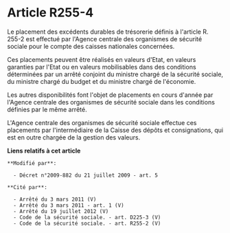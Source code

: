 # Article R255-4

Le placement des excédents durables de trésorerie définis à l'article R. 255-2 est effectué par l'Agence centrale des
organismes de sécurité sociale pour le compte des caisses nationales concernées. 

Ces placements peuvent être réalisés en valeurs d'Etat, en valeurs garanties par l'Etat ou en valeurs mobilisables dans des
conditions déterminées par un arrêté conjoint du ministre chargé de la sécurité sociale, du ministre chargé du budget et du
ministre chargé de l'économie. 

Les autres disponibilités font l'objet de placements en cours d'année par l'Agence centrale des organismes de sécurité
sociale dans les conditions définies par le même arrêté.

L'Agence centrale des organismes de sécurité sociale effectue ces placements par l'intermédiaire de la Caisse des dépôts et
consignations, qui est en outre chargée de la gestion des valeurs.

**Liens relatifs à cet article**

	**Modifié par**:

	  - Décret n°2009-882 du 21 juillet 2009 - art. 5

	**Cité par**:

	  - Arrêté du 3 mars 2011 (V)
	  - Arrêté du 3 mars 2011 - art. 1 (V)
	  - Arrêté du 19 juillet 2012 (V)
	  - Code de la sécurité sociale. - art. D225-3 (V)
	  - Code de la sécurité sociale. - art. R255-2 (V)
